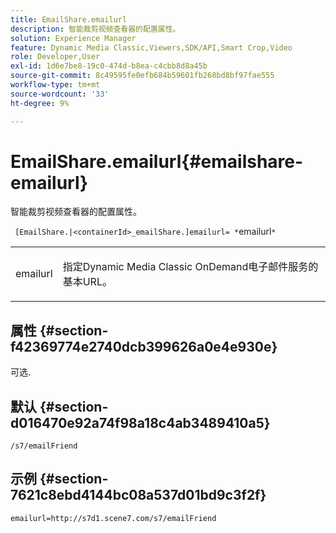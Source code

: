 ```yaml
---
title: EmailShare.emailurl
description: 智能裁剪视频查看器的配置属性。
solution: Experience Manager
feature: Dynamic Media Classic,Viewers,SDK/API,Smart Crop,Video
role: Developer,User
exl-id: 1d6e7be8-19c0-474d-b8ea-c4cbb8d8a45b
source-git-commit: 8c49595fe0efb684b59601fb268bd8bf97fae555
workflow-type: tm+mt
source-wordcount: '33'
ht-degree: 9%

---
```


# EmailShare.emailurl{#emailshare-emailurl}

智能裁剪视频查看器的配置属性。

` [EmailShare.|<containerId>_emailShare.]emailurl= *`emailurl`*`

<table id="table_C616483932C2482CA9794DDD7313FD7C"> 
 <tbody> 
  <tr> 
   <td colname="col1"> <p> <span class="codeph"><span class="varname"> emailurl</span></span> </p> </td> 
   <td colname="col2"> <p> 指定Dynamic Media Classic OnDemand电子邮件服务的基本URL。 </p> </td> 
  </tr> 
 </tbody> 
</table>

## 属性 {#section-f42369774e2740dcb399626a0e4e930e}

可选.

## 默认 {#section-d016470e92a74f98a18c4ab3489410a5}

`/s7/emailFriend`

## 示例 {#section-7621c8ebd4144bc08a537d01bd9c3f2f}

```
emailurl=http://s7d1.scene7.com/s7/emailFriend
```
